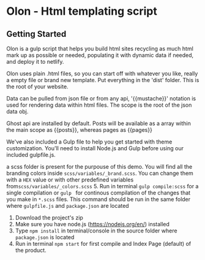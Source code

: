 # Olon - Html templating script


## Getting Started
Olon is a gulp script that helps you build html sites recycling as much html mark up as possible or needed, populating it with dynamic data if needed, and deploy it to netlify. 

Olon uses plain .html files, so you can start off with whatever you like, really a empty file or brand new template. 
Put everything in the 'dist' folder.
This is the root of your website.

Data can be pulled from json file or from any api, '{{mustache}}' notation is used for rendering data within html files.
The scope is the root of the json data obj.

Ghost api are installed by default. Posts will be available as a array within the main scope as {{posts}}, whereas pages as {{pages}}

We've also included a  Gulp file to help you get started with theme customization. You'll need to install Node.js and Gulp before using our included gulpfile.js.

a scss folder is present for the purpouse of this demo.
You will find all the branding colors inside `scss/variables/_brand.scss`. You can change them with a `HEX` value or with other predefined variables from`scss/variables/_colors.scss`
5. Run in terminal `gulp compile:scss` for a single compilation or `gulp ` for continous compilation of the changes that you make in `*.scss` files. This command should be run in the same folder where `gulpfile.js` and `package.json` are located

1. Download the project's zip
2. Make sure you have node.js (https://nodejs.org/en/) installed
3. Type `npm install` in terminal/console in the source folder where `package.json` is located
4. Run in terminal `npm start` for first compile and Index Page (default) of the product.


